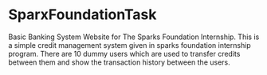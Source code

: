 # SparxFoundationTask
Basic Banking System Website for The Sparks Foundation Internship. This is a simple credit management system given in sparks foundation internship program. There are 10 dummy users which are used to transfer credits between them and show the transaction history between the users.
